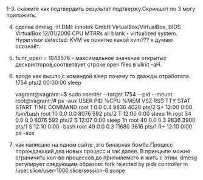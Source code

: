 1-3. скажите как подтвердить результат подтвержу.Скриншот по 3 могу приложить.

4. сделав dmesg -H 
	DMI: innotek GmbH VirtualBox/VirtualBox, BIOS VirtualBox 12/01/2006
	CPU MTRRs all blank - virtualized system.
	Hypervisor detected: KVM не понятно какой kvm???
        я думаю осознаёт.

5. fs.nr_open = 1048576 - максимальное значение открытых дескрипторов,соответвует строке open files в ulinit -aH.

6. вроде как вышло,с командой sleep почему то дважды отработала.
   1754 pts/2    00:00:00 sleep

	vagrant@vagrant:~$ sudo nsenter --target 1754 --pid --mount
	root@vagrant:/# ps -aux
	USER         PID %CPU %MEM    VSZ   RSS TTY      STAT START   TIME COMMAND
	root           1  0.0  0.4   9836  4020 pts/2    S+   12:00   0:00 /bin/bash
	root          10  0.0  0.0   8076   592 pts/2    T    12:00   0:00 sleep 1h
	root          34  0.0  0.0   8076   592 pts/2    S    12:07   0:00 sleep 1h
	root          40  0.0  0.3   9836  3900 pts/1    S    12:10   0:00 -bash
	root          49  0.0  0.3  11680  3616 pts/1    R+   12:10   0:00 ps -aux

7. как написано на одном сайте ,это бинарная бомба.Процесс пораждающий два новых процесс и так далее.
	В принцыпе можно ограничить кол-во процессов до приемлемого и жить с этим.
	dmesg регулирует следующим образом:
	fork rejected by pids controller in /user.slice/user-1000.slice/session-6.scope

